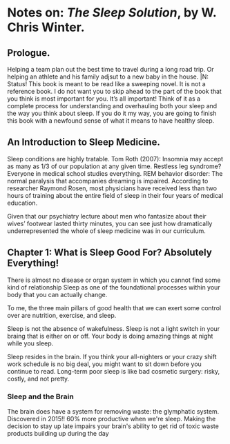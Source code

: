 # Notes on: *The Sleep Solution*, by W. Chris Winter.

## Prologue.
Helping a team plan out the best time to travel during a long road trip.
Or helping an athlete and his family adjsut to a new baby in the house.
|N: Status!
This book is meant to be read like a sweeping novel. It is not a reference book. I do not want you to skip ahead to the part of the book that you think is most important for you. It’s all important! Think of it as a complete process for understanding and overhauling both your sleep and the way you think about sleep. If you do it my way, you are going to finish this book with a newfound sense of what it means to have healthy sleep.

## An Introduction to Sleep Medicine.
Sleep conditions are highly tratable.
Tom Roth (2007): Insomnia may accept as many as 1/3 of our population at any given time.
Restless leg syndrome?
Everyone in medical school studies everything.
REM behavior disorder: The normal paralysis that accompanies dreaming is impaired.
According to researcher Raymond Rosen, most physicians have received less than two hours of training about the entire field of sleep in their four years of medical education.

Given that our psychiatry lecture about men who fantasize about their wives’ footwear lasted thirty minutes, you can see just how dramatically underrepresented the whole of sleep medicine was in our curriculum.

## Chapter 1: What is Sleep Good For? Absolutely Everything!

There is almost no disease or organ system in which you	 cannot find some kind of relationship
Sleep as one of the foundational processes within your body that you can actually change.

To me, the three main pillars of good health that we can exert some control over are nutrition, exercise, and sleep.

Sleep is not the absence of wakefulness. Sleep is not a light switch in your braing that is either on or off. Your body is doing amazing things at night while you sleep.

Sleep resides in the brain. If you think your all-nighters or your crazy shift work schedule is no big deal, you might want to sit down before you continue to read. Long-term poor sleep is like bad cosmetic surgery: risky, costly, and not pretty.

### Sleep and the Brain
The brain does have a system for removing waste: the glymphatic system. Discovered in 2015!!
60% more productive when we're sleep.
Making the decision to stay up late impairs your brain's ability to get rid of toxic waste products building up during the day

